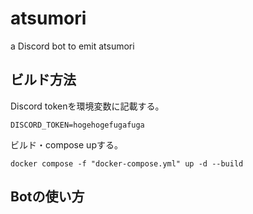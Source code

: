# atsumori
a Discord bot to emit atsumori

## ビルド方法

Discord tokenを環境変数に記載する。

```.env
DISCORD_TOKEN=hogehogefugafuga
```

ビルド・compose upする。

```
docker compose -f "docker-compose.yml" up -d --build
```

## Botの使い方

